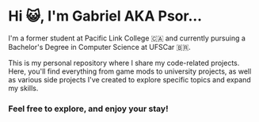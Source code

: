 # Hi 😺, I'm Gabriel AKA Psor...

I'm a former student at Pacific Link College 🇨🇦 and currently pursuing a Bachelor's Degree in Computer Science at UFSCar 🇧🇷.

This is my personal repository where I share my code-related projects. Here, you'll find everything from game mods to university projects, as well as various side projects I've created to explore specific topics and expand my skills.

### Feel free to explore, and enjoy your stay!
